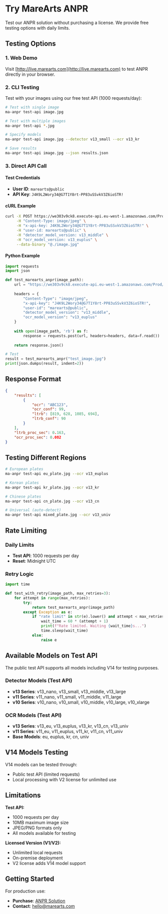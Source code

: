 # Try MareArts ANPR

Test our ANPR solution without purchasing a license. We provide free testing options with daily limits.

## Testing Options

### 1. Web Demo
Visit [http://live.marearts.com](http://live.marearts.com) to test ANPR directly in your browser.

### 2. CLI Testing

Test with your images using our free test API (1000 requests/day):

```bash
# Test with single image
ma-anpr test-api image.jpg

# Test with multiple images
ma-anpr test-api *.jpg

# Specify models
ma-anpr test-api image.jpg --detector v13_small --ocr v13_kr

# Save results
ma-anpr test-api image.jpg --json results.json
```

### 3. Direct API Call

#### Test Credentials
- **User ID**: `marearts@public`
- **API Key**: `J4K9L2Wory34@G7T1Y8rt-PP83uSSvkV3Z6ioSTR!`

#### cURL Example
```bash
curl -X POST https://we303v9ck8.execute-api.eu-west-1.amazonaws.com/Prod/marearts_anpr \
     -H "Content-Type: image/jpeg" \
     -H "x-api-key: J4K9L2Wory34@G7T1Y8rt-PP83uSSvkV3Z6ioSTR!" \
     -H "user-id: marearts@public" \
     -H "detector_model_version: v13_middle" \
     -H "ocr_model_version: v13_euplus" \
     --data-binary "@./image.jpg"
```

#### Python Example
```python
import requests
import json

def test_marearts_anpr(image_path):
    url = "https://we303v9ck8.execute-api.eu-west-1.amazonaws.com/Prod/marearts_anpr"
    
    headers = {
        "Content-Type": "image/jpeg",
        "x-api-key": "J4K9L2Wory34@G7T1Y8rt-PP83uSSvkV3Z6ioSTR!",
        "user-id": "marearts@public",
        "detector_model_version": "v13_middle",
        "ocr_model_version": "v13_euplus"
    }
    
    with open(image_path, 'rb') as f:
        response = requests.post(url, headers=headers, data=f.read())
    
    return response.json()

# Test
result = test_marearts_anpr("test_image.jpg")
print(json.dumps(result, indent=2))
```

## Response Format

```json
{
    "results": [
        {
            "ocr": "ABC123",
            "ocr_conf": 99,
            "ltrb": [819, 628, 1085, 694],
            "ltrb_conf": 90
        }
    ],
    "ltrb_proc_sec": 0.163,
    "ocr_proc_sec": 0.082
}
```

## Testing Different Regions

```bash
# European plates
ma-anpr test-api eu_plate.jpg --ocr v13_euplus

# Korean plates
ma-anpr test-api kr_plate.jpg --ocr v13_kr

# Chinese plates
ma-anpr test-api cn_plate.jpg --ocr v13_cn

# Universal (auto-detect)
ma-anpr test-api mixed_plate.jpg --ocr v13_univ
```

## Rate Limiting

### Daily Limits
- **Test API**: 1000 requests per day
- **Reset**: Midnight UTC

### Retry Logic
```python
import time

def test_with_retry(image_path, max_retries=3):
    for attempt in range(max_retries):
        try:
            return test_marearts_anpr(image_path)
        except Exception as e:
            if "rate limit" in str(e).lower() and attempt < max_retries - 1:
                wait_time = 60 * (attempt + 1)
                print(f"Rate limited. Waiting {wait_time}s...")
                time.sleep(wait_time)
            else:
                raise e
```

## Available Models on Test API

The public test API supports all models including V14 for testing purposes.

### Detector Models (Test API)
- **v13 Series**: v13_nano, v13_small, v13_middle, v13_large
- **v11 Series**: v11_nano, v11_small, v11_middle, v11_large  
- **v10 Series**: v10_nano, v10_small, v10_middle, v10_large, v10_xlarge

### OCR Models (Test API)
- **v13 Series**: v13_eu, v13_euplus, v13_kr, v13_cn, v13_univ
- **v11 Series**: v11_eu, v11_euplus, v11_kr, v11_cn, v11_univ
- **Base Models**: eu, euplus, kr, cn, univ

## V14 Models Testing

V14 models can be tested through:
- Public test API (limited requests)
- Local processing with V2 license for unlimited use

## Limitations

**Test API:**
- 1000 requests per day
- 10MB maximum image size
- JPEG/PNG formats only
- All models available for testing

**Licensed Version (V1/V2):**
- Unlimited local requests
- On-premise deployment
- V2 license adds V14 model support

## Getting Started

For production use:
- **Purchase**: [ANPR Solution](https://study.marearts.com/p/anpr-lpr-solution.html)
- **Contact**: [hello@marearts.com](mailto:hello@marearts.com)
